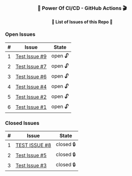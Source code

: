 
<h3 align="center">💪 Power Of CI/CD - GitHub Actions 🎬</h3>
<h4 align="center">📃 List of Issues of this Repo 🫢</h4>

### Open Issues

| # | Issue | State |
|---|-------|-------|
| 1 | [Test Issue #9](https://github.com/prathmeshbankar03/issue-tracker/issues/9) | open 🔓 |
| 2 | [Test Issue #7](https://github.com/prathmeshbankar03/issue-tracker/issues/7) | open 🔓 |
| 3 | [Test Issue #6](https://github.com/prathmeshbankar03/issue-tracker/issues/6) | open 🔓 |
| 4 | [Test Issue #4](https://github.com/prathmeshbankar03/issue-tracker/issues/4) | open 🔓 |
| 5 | [Test Issue #2](https://github.com/prathmeshbankar03/issue-tracker/issues/2) | open 🔓 |
| 6 | [Test Issue #1](https://github.com/prathmeshbankar03/issue-tracker/issues/1) | open 🔓 |

### Closed Issues

| # | Issue | State |
|---|-------|-------|
| 1 | [TEST ISSUE #8](https://github.com/prathmeshbankar03/issue-tracker/issues/8) | closed 🔒 |
| 2 | [Test Issue #5](https://github.com/prathmeshbankar03/issue-tracker/issues/5) | closed 🔒 |
| 3 | [Test Issue #3](https://github.com/prathmeshbankar03/issue-tracker/issues/3) | closed 🔒 |
